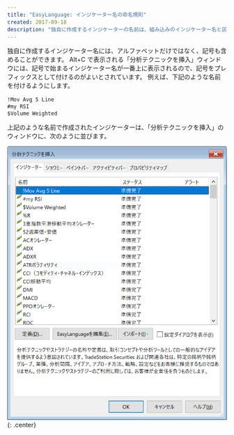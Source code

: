 ```yaml
---
title: "EasyLanguage: インジケーター名の命名規則"
created: 2017-09-18
description: "独自に作成するインジケーターの名前は、組み込みのインジケーター名と区別できるようにプレフィックスを付けるのが慣例となっています。"
---
```


独自に作成するインジケーター名には、アルファベットだけではなく、記号も含めることができます。
Alt+C で表示される「分析テクニックを挿入」ウィンドウには、記号で始まるインジケーター名が一番上に表示されるので、記号をプレフィックスとして付けるのがよいとされています。
例えば、下記のような名前を付けるようにします。

~~~
!Mov Avg 5 Line
#my RSI
$Volume Weighted
~~~

上記のような名前で作成されたインジケーターは、「分析テクニックを挿入」のウィンドウに、次のように並びます。

![naming.png](./naming.png){: .center}

